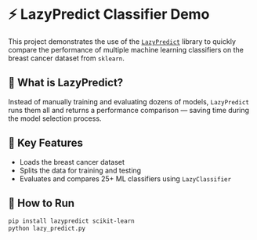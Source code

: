 # ⚡ LazyPredict Classifier Demo

This project demonstrates the use of the [`LazyPredict`](https://pypi.org/project/lazypredict/) library to quickly compare the performance of multiple machine learning classifiers on the breast cancer dataset from `sklearn`.

## 📌 What is LazyPredict?

Instead of manually training and evaluating dozens of models, `LazyPredict` runs them all and returns a performance comparison — saving time during the model selection process.

## 🧠 Key Features

- Loads the breast cancer dataset
- Splits the data for training and testing
- Evaluates and compares 25+ ML classifiers using `LazyClassifier`

## 🚀 How to Run

```bash
pip install lazypredict scikit-learn
python lazy_predict.py
